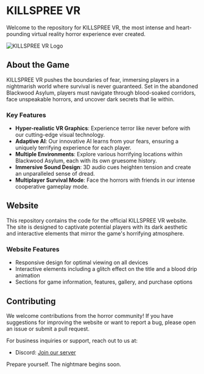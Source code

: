 # KILLSPREE VR

Welcome to the repository for KILLSPREE VR, the most intense and heart-pounding virtual reality horror experience ever created.

![KILLSPREE VR Logo](https://api.placeholder.com/150)

## About the Game

KILLSPREE VR pushes the boundaries of fear, immersing players in a nightmarish world where survival is never guaranteed. Set in the abandoned Blackwood Asylum, players must navigate through blood-soaked corridors, face unspeakable horrors, and uncover dark secrets that lie within.

### Key Features

- **Hyper-realistic VR Graphics**: Experience terror like never before with our cutting-edge visual technology.
- **Adaptive AI**: Our innovative AI learns from your fears, ensuring a uniquely terrifying experience for each player.
- **Multiple Environments**: Explore various horrifying locations within Blackwood Asylum, each with its own gruesome history.
- **Immersive Sound Design**: 3D audio cues heighten tension and create an unparalleled sense of dread.
- **Multiplayer Survival Mode**: Face the horrors with friends in our intense cooperative gameplay mode.

## Website

This repository contains the code for the official KILLSPREE VR website. The site is designed to captivate potential players with its dark aesthetic and interactive elements that mirror the game's horrifying atmosphere.

### Website Features

- Responsive design for optimal viewing on all devices
- Interactive elements including a glitch effect on the title and a blood drip animation
- Sections for game information, features, gallery, and purchase options


## Contributing

We welcome contributions from the horror community! If you have suggestions for improving the website or want to report a bug, please open an issue or submit a pull request.

For business inquiries or support, reach out to us at:

- Discord: [Join our server](https://discord.gg/killspreevr)

Prepare yourself. The nightmare begins soon.
